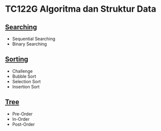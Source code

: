 # TC122G Algoritma dan Struktur Data
## [Searching](https://github.com/Leonnyndra/ASD/tree/main/Searching)
* Sequential Searching
* Binary Searching
    
## [Sorting](https://github.com/Leonnyndra/ASD/tree/main/Sorting)
* Challenge
* Bubble Sort
* Selection Sort
* Insertion Sort

## [Tree](https://github.com/Leonnyndra/ASD/blob/main/Tree/Tree%20(cpp).cpp)
* Pre-Order
* In-Order
* Post-Order